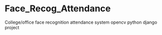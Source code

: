 # Face_Recog_Attendance
 College/office face recognition attendance system opencv python django project
